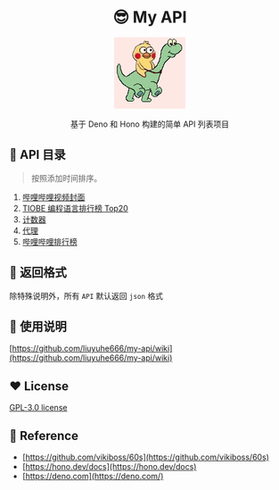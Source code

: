 <div align="center">
    <h1>😎 My API</h1>
    <img src="./assets/walking.gif" alt="walking.gif" />
    <p>基于 Deno 和 Hono 构建的简单 API 列表项目</p>
</div>



## 🧐 API 目录

> 按照添加时间排序。

1. [哔哩哔哩视频封面](https://github.com/liuyuhe666/my-api/wiki/%E5%93%94%E5%93%A9%E5%93%94%E5%93%A9%E8%A7%86%E9%A2%91%E5%B0%81%E9%9D%A2)
2. [TIOBE 编程语言排行榜 Top20](https://github.com/liuyuhe666/my-api/wiki/TIOBE-%E7%BC%96%E7%A8%8B%E8%AF%AD%E8%A8%80%E6%8E%92%E8%A1%8C%E6%A6%9C-Top20)
3. [计数器](https://github.com/liuyuhe666/my-api/wiki/%E8%AE%A1%E6%95%B0%E5%99%A8)
4. [代理](https://github.com/liuyuhe666/my-api/wiki/%E4%BB%A3%E7%90%86)
5. [哔哩哔哩排行榜](https://github.com/liuyuhe666/my-api/wiki/%E5%93%94%E5%93%A9%E5%93%94%E5%93%A9%E6%8E%92%E8%A1%8C%E6%A6%9C)

## 🎨 返回格式

除特殊说明外，所有 `API` 默认返回 `json` 格式

## 🧭 使用说明

[https://github.com/liuyuhe666/my-api/wiki](https://github.com/liuyuhe666/my-api/wiki)

## ❤️ License

[GPL-3.0 license](./LICENSE)

## 🎉 Reference
- [https://github.com/vikiboss/60s](https://github.com/vikiboss/60s)
- [https://hono.dev/docs](https://hono.dev/docs)
- [https://deno.com](https://deno.com/)
